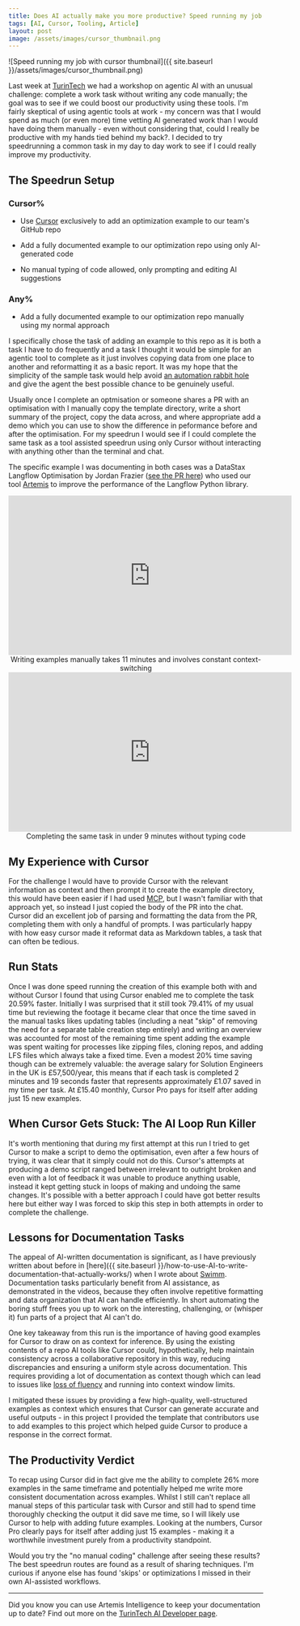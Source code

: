 ```yaml
---
title: Does AI actually make you more productive? Speed running my job with Cursor.
tags: [AI, Cursor, Tooling, Article]
layout: post
image: /assets/images/cursor_thumbnail.png
---
```


![Speed running my job with cursor thumbnail]({{ site.baseurl }}/assets/images/cursor_thumbnail.png)

Last week at [TurinTech](https://www.turintech.ai/) we had a workshop on agentic AI with an unusual challenge: complete a work task without writing any code manually; the goal was to see if we could boost our productivity using these tools. I'm fairly skeptical of using agentic tools at work - my concern was that I would spend as much (or even more) time vetting AI generated work than I would have doing them manually - even without considering that, could I really be productive with my hands tied behind my back?. I decided to try speedrunning a common task in my day to day work to see if I could really improve my productivity.

## The Speedrun Setup

### Cursor%

* Use [Cursor](https://www.cursor.com/) exclusively to add an optimization example to our team's GitHub repo 

* Add a fully documented example to our optimization repo using only AI-generated code

* No manual typing of code allowed, only prompting and editing AI suggestions

### Any%

* Add a fully documented example to our optimization repo manually using my normal approach

I specifically chose the task of adding an example to this repo as it is both a task I have to do frequently and a task I thought it would be simple for an agentic tool to complete as it just involves copying data from one place to another and reformatting it as a basic report. It was my hope that the simplicity of the sample task would help avoid [an automation rabbit hole](https://xkcd.com/1319/) and give the agent the best possible chance to be genuinely useful.

Usually once I complete an optmisation or someone shares a PR with an optimisation with I manually copy the template directory, write a short summary of the project, copy the data across, and where appropriate add a demo which you can use to show the difference in peformance before and after the optimisation. For my speedrun I would see if I could complete the same task as a tool assisted speedrun using only Cursor without interacting with anything other than the terminal and chat.

The specific example I was documenting in both cases was a DataStax Langflow Optimisation by Jordan Frazier ([see the PR here](https://github.com/langflow-ai/langflow/pull/7248)) who used our tool [Artemis](https://www.turintech.ai/artemis) to improve the performance of the Langflow Python library.


<center>
  <iframe width="560" height="315" src="https://www.youtube.com/embed/PTAhBZ56238?si=zgdVzjayJzw8itYZ" title="YouTube video player" frameborder="0" allow="accelerometer; autoplay; clipboard-write; encrypted-media; gyroscope; picture-in-picture; web-share" referrerpolicy="strict-origin-when-cross-origin" allowfullscreen></iframe>
</center>
<center>Writing examples manually takes 11 minutes and involves constant context-switching</center>

<center>
  <iframe width="560" height="315" src="https://www.youtube.com/embed/YmoHR-LTTbg?si=bYEWRseweGPkdD_c" title="YouTube video player" frameborder="0" allow="accelerometer; autoplay; clipboard-write; encrypted-media; gyroscope; picture-in-picture; web-share" referrerpolicy="strict-origin-when-cross-origin" allowfullscreen></iframe>
</center>
<center>Completing the same task in under 9 minutes without typing code</center>

## My Experience with Cursor

For the challenge I would have to provide Cursor with the relevant information as context and then prompt it to create the example directory, this would have been easier if I had used [MCP](https://modelcontextprotocol.io/introduction), but I wasn't familiar with that approach yet, so instead I just copied the body of the PR into the chat. Cursor did an excellent job of parsing and formatting the data from the PR, completing them with only a handful of prompts. I was particularly happy with how easy cursor made it reformat data as Markdown tables, a task that can often be tedious.

## Run Stats

Once I was done speed running the creation of this example both with and without Cursor I found that using Cursor enabled me to complete the task 20.59% faster. Initially I was surprised that it still took 79.41% of my usual time but reviewing the footage it became clear that once the time saved in the manual tasks likes updating tables (including a neat "skip" of removing the need for a separate table creation step entirely) and writing an overview was accounted for most of the remaining time spent adding the example was spent waiting for processes like zipping files, cloning repos, and adding LFS files which always take a fixed time. Even a modest 20% time saving though can be extremely valuable: the average salary for Solution Engineers in the UK is £57,500/year, this means that if each task is completed 2 minutes and 19 seconds faster that represents approximately £1.07 saved in my time per task. At £15.40 monthly, Cursor Pro pays for itself after adding just 15 new examples.

## When Cursor Gets Stuck: The AI Loop Run Killer

It's worth mentioning that during my first attempt at this run I tried to get Cursor to make a script to demo the optimisation, even after a few hours of trying, it was clear that it simply could not do this. Cursor's attempts at producing a demo script ranged between irrelevant to outright broken and even with a lot of feedback it was unable to produce anything usable, instead it kept getting stuck in loops of making and undoing the same changes. It's possible with a better approach I could have got better results here but either way I was forced to skip this step in both attempts in order to complete the challenge. 

## Lessons for Documentation Tasks

The appeal of AI-written documentation is significant, as I have previously written about before in [here]({{ site.baseurl }}/how-to-use-AI-to-write-documentation-that-actually-works/) when I wrote about [Swimm](https://swimm.io/). Documentation tasks particularly benefit from AI assistance, as demonstrated in the videos, because they often involve repetitive formatting and data organization that AI can handle efficiently. In short automating the boring stuff frees you up to work on the interesting, challenging, or (whisper it) fun parts of a project that AI can't do.

One key takeaway from this run is the importance of having good examples for Cursor to draw on as context for inference.  By using the existing contents of a repo AI tools like Cursor could, hypothetically, help maintain consistency across a collaborative repository in this way, reducing discrepancies and ensuring a uniform style across documentation. This requires providing a lot of documentation as context though which can lead to issues like [loss of fluency](https://huggingface.co/blog/tomaarsen/attention-sinks#limitations-for-chat-assistant-llms:~:text=Loss%20of%20Fluency,assistant%3A%20assistant%3A) and running into context window limits. 

I mitigated these issues by providing a few high-quality, well-structured examples as context which ensures that Cursor can generate accurate and useful outputs - in this project I provided the template that contributors use to add examples to this project which helped guide Cursor to produce a response in the correct format. 

## The Productivity Verdict

To recap using Cursor did in fact give me the ability to complete 26% more examples in the same timeframe and potentially helped me write more consistent documentation across examples. Whilst I still can't replace all manual steps of this particular task with Cursor and still had to spend time thoroughly checking the output it did save me time, so I will likely use Cursor to help with adding future examples. Looking at the numbers, Cursor Pro clearly pays for itself after adding just 15 examples - making it a worthwhile investment purely from a productivity standpoint.

Would you try the "no manual coding" challenge after seeing these results? The best speedrun routes are found as a result of sharing techniques. I'm curious if anyone else has found 'skips' or optimizations I missed in their own AI-assisted workflows.

---

Did you know you can use Artemis Intelligence to keep your documentation up to date? Find out more on the [TurinTech AI Developer page](https://www.turintech.ai/developer).
